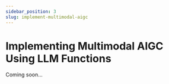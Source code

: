 ```yaml
---
sidebar_position: 3
slug: implement-multimodal-aigc
---
```


# Implementing Multimodal AIGC Using LLM Functions

Coming soon...
